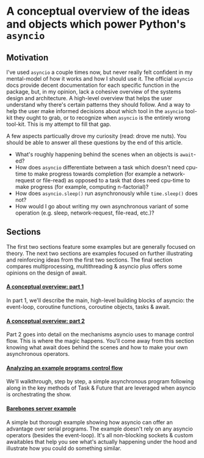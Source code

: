 # A conceptual overview of the ideas and objects which power Python's `asyncio`

## Motivation

I've used `asyncio` a couple times now, but never really felt confident in my mental-model of how it works and how I should use it. The official `asyncio` docs provide decent documentation for each specific function in the package, but, in my opinion, lack a cohesive overview of the systems design and architecture. A high-level overview that helps the user understand why there's certain patterns they should follow. And a way to help the user make informed decisions about which tool in the `asyncio` tool-kit they ought to grab, or to recognize when `asyncio` is the entirely wrong tool-kit. This is my attempt to fill that gap. 

A few aspects particually drove my curiosity (read: drove me nuts). You should be able to answer all these questions by the end of this article.
- What's roughly happening behind the scenes when an objects is `await`-ed? 
- How does `asyncio` differentiate between a task which doesn't need cpu-time to make progress towards completion (for example a network-request or file-read) as opposed to a task that does need cpu-time to make progress (for example, computing n-factorial)?
- How does `asyncio.sleep()` run asynchronously while `time.sleep()` does not? 
- How would I go about writing my own asynchronous variant of some operation (e.g. sleep, network-request, file-read, etc.)?

## Sections

The first two sections feature some examples but are generally focused on theory. The next two sections are examples
focused on further illustrating and reinforcing ideas from the first two sections. The final section compares multiprocessing,
multithreading & asyncio plus offers some opinions on the design of await.

#### [A conceptual overview: part 1](https://github.com/anordin95/a-conceptual-overview-of-asyncio/blob/main/1-conceptual-overview-part-1.md)

In part 1, we'll describe the main, high-level building blocks of asyncio: the event-loop, coroutine functions,
coroutine objects, tasks & await.

#### [A conceptual overview: part 2](https://github.com/anordin95/a-conceptual-overview-of-asyncio/blob/main/2-conceptual-overview-part-2.md)

Part 2 goes into detail on the mechanisms asyncio uses to manage control flow. This is where the magic happens. You'll
come away from this section knowing what await does behind the scenes and how to make your own asynchronous operators.

#### [Analyzing an example programs control flow](https://github.com/anordin95/a-conceptual-overview-of-asyncio/blob/main/3-detailed-control-flow-analysis-example.md)

We'll walkthrough, step by step, a simple asynchronous program following along in the key methods of Task & Future that are leveraged when asyncio is orchestrating the show. 

#### [Barebones server example](https://github.com/anordin95/a-conceptual-overview-of-asyncio/blob/main/4-barebones-network-io-example.md)

A simple but thorough example showing how asyncio can offer an advantage over serial programs. The example doesn't rely on 
any asyncio operators (besides the event-loop). It's all non-blocking sockets & custom awaitables that help you see what's
actually happening under the hood and illustrate how you could do something similar.
